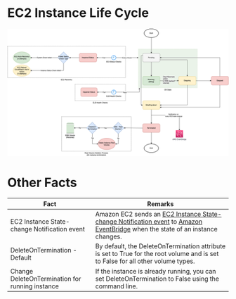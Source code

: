 # EC2 Instance Life Cycle

![img.png](assets/EC2_Instance_LifeCycle.drawio.png)

# Other Facts

| Fact                                            | Remarks                                                                                                                                                                                                                                                                           |
|-------------------------------------------------|-----------------------------------------------------------------------------------------------------------------------------------------------------------------------------------------------------------------------------------------------------------------------------------|
| EC2 Instance State-change Notification event    | Amazon EC2 sends an [EC2 Instance State-change Notification event](https://docs.aws.amazon.com/AWSEC2/latest/UserGuide/monitoring-instance-state-changes.html) to [Amazon EventBridge](../../5_MessageBrokerServices/AmazonEventBridge.md) when the state of an instance changes. |
| DeleteOnTermination - Default                   | By default, the DeleteOnTermination attribute is set to True for the root volume and is set to False for all other volume types.                                                                                                                                                                                                                                                                                  |
| Change DeleteOnTermination for running instance | If the instance is already running, you can set DeleteOnTermination to False using the command line.                                                                                                                                                                                                                                                                                  |
